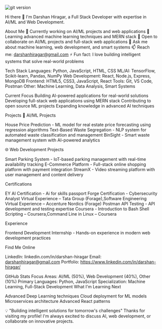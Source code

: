 
![git version](https://github.com/user-attachments/assets/be1ba23f-f170-49e2-aea6-48b0ec0ac62b)

Hi there 👋
I'm Darshan Hiragar, a Full Stack Developer with expertise in AI/ML and Web Development.

About Me
🔭 Currently working on AI/ML projects and web applications
🌱 Learning advanced machine learning techniques and MERN stack
👯 Open to collaborate on AI/ML projects and full-stack web applications
💬 Ask me about machine learning, web development, and smart systems
📫 Reach me: darshanhiragar@gmail.com
⚡ Fun fact: I love building intelligent systems that solve real-world problems

Tech Stack
Languages: Python, JavaScript, HTML, CSS
ML/AI: TensorFlow, Scikit-learn, Pandas, NumPy
Web Development: React, Node.js, Express, MongoDB
Frontend: HTML5, CSS3, JavaScript, React
Tools: Git, VS Code, Postman
Other: Machine Learning, Data Analysis, Smart Systems

Current Focus
Building AI-powered applications for real-world solutions
Developing full-stack web applications using MERN stack
Contributing to open source ML projects
Expanding knowledge in advanced AI techniques

Projects
🤖 AI/ML Projects

House Price Prediction - ML model for real estate price forecasting using regression algorithms
Text-Based Waste Segregation - NLP system for automated waste classification and management
BinSight - Smart waste management system with AI-powered analytics

🌐 Web Development Projects

Smart Parking System - IoT-based parking management with real-time availability tracking
E-Commerce Platform - Full-stack online shopping platform with payment integration
StreamX - Video streaming platform with user management and content delivery

Certifications

EY AI Certification - Ai for skills passport 
Forge Certification - Cybersecurity Analyst Virtual Experience – Tata Group (Forage),Software Engineering Virtual Experience – Accenture Nordics (Forage)
Postman API Testing - API development and testing expertise
Coursera - Introduction to Bash Shell Scripting – Coursera,Command Line in Linux – Coursera


Experience

Frontend Development Internship - Hands-on experience in modern web development practices

Find Me Online

LinkedIn: linkedin.com/in/darshan-hiragar
Email: darshanhiragar@gmail.com
Portfolio: https://www.linkedin.com/in/darshan-hiragar/

GitHub Stats
Focus Areas: AI/ML (50%), Web Development (40%), Other (10%)
Primary Languages: Python, JavaScript
Specialization: Machine Learning, Full-Stack Development
What I'm Learning Next

Advanced Deep Learning techniques
Cloud deployment for ML models
Microservices architecture
Advanced React patterns


💡 "Building intelligent solutions for tomorrow's challenges"
Thanks for visiting my profile! I'm always excited to discuss AI, web development, or collaborate on innovative projects.
